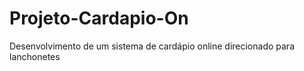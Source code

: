 # Projeto-Cardapio-On
Desenvolvimento de um sistema de cardápio online direcionado para lanchonetes
